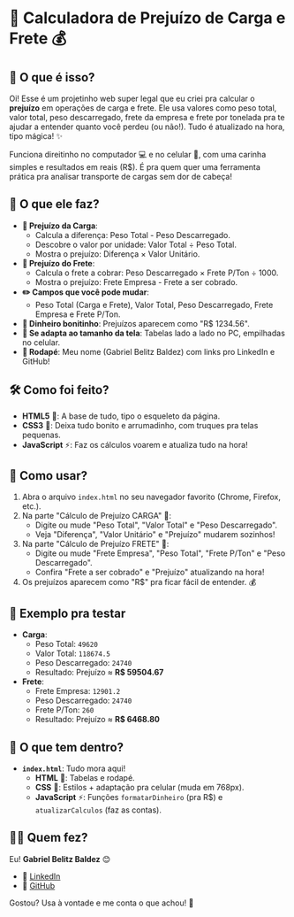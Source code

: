 
# 🚛 Calculadora de Prejuízo de Carga e Frete 💰

## 🌟 O que é isso?

Oi! Esse é um projetinho web super legal que eu criei pra calcular o **prejuízo** em operações de carga e frete. Ele usa valores como peso total, valor total, peso descarregado, frete da empresa e frete por tonelada pra te ajudar a entender quanto você perdeu (ou não!). Tudo é atualizado na hora, tipo mágica! ✨

Funciona direitinho no computador 💻 e no celular 📱, com uma carinha simples e resultados em reais (R$). É pra quem quer uma ferramenta prática pra analisar transporte de cargas sem dor de cabeça!

## 🎉 O que ele faz?

- **🚚 Prejuízo da Carga**:
  - Calcula a diferença: Peso Total - Peso Descarregado.
  - Descobre o valor por unidade: Valor Total ÷ Peso Total.
  - Mostra o prejuízo: Diferença × Valor Unitário.
- **🚐 Prejuízo do Frete**:
  - Calcula o frete a cobrar: Peso Descarregado × Frete P/Ton ÷ 1000.
  - Mostra o prejuízo: Frete Empresa - Frete a ser cobrado.
- **✏️ Campos que você pode mudar**:
  - Peso Total (Carga e Frete), Valor Total, Peso Descarregado, Frete Empresa e Frete P/Ton.
- **💸 Dinheiro bonitinho**: Prejuízos aparecem como "R$ 1234.56".
- **📏 Se adapta ao tamanho da tela**: Tabelas lado a lado no PC, empilhadas no celular.
- **👋 Rodapé**: Meu nome (Gabriel Belitz Baldez) com links pro LinkedIn e GitHub!

## 🛠️ Como foi feito?

- **HTML5** 📝: A base de tudo, tipo o esqueleto da página.
- **CSS3** 🎨: Deixa tudo bonito e arrumadinho, com truques pra telas pequenas.
- **JavaScript** ⚡: Faz os cálculos voarem e atualiza tudo na hora!

## 🚀 Como usar?

1. Abra o arquivo `index.html` no seu navegador favorito (Chrome, Firefox, etc.).
2. Na parte "Cálculo de Prejuízo CARGA" 🚚:
   - Digite ou mude "Peso Total", "Valor Total" e "Peso Descarregado".
   - Veja "Diferença", "Valor Unitário" e "Prejuízo" mudarem sozinhos!
3. Na parte "Cálculo de Prejuízo FRETE" 🚐:
   - Digite ou mude "Frete Empresa", "Peso Total", "Frete P/Ton" e "Peso Descarregado".
   - Confira "Frete a ser cobrado" e "Prejuízo" atualizando na hora!
4. Os prejuízos aparecem como "R$" pra ficar fácil de entender. 💰

## 🎲 Exemplo pra testar

- **Carga**:
  - Peso Total: `49620`
  - Valor Total: `118674.5`
  - Peso Descarregado: `24740`
  - Resultado: Prejuízo ≈ **R$ 59504.67**
- **Frete**:
  - Frete Empresa: `12901.2`
  - Peso Descarregado: `24740`
  - Frete P/Ton: `260`
  - Resultado: Prejuízo ≈ **R$ 6468.80**

## 📂 O que tem dentro?

- **`index.html`**: Tudo mora aqui!
  - **HTML** 📝: Tabelas e rodapé.
  - **CSS** 🎨: Estilos + adaptação pra celular (muda em 768px).
  - **JavaScript** ⚡: Funções `formatarDinheiro` (pra R$) e `atualizarCalculos` (faz as contas).

## 👨‍💻 Quem fez?

Eu! **Gabriel Belitz Baldez** 😊
- 🔗 [LinkedIn](https://www.linkedin.com/in/gabriel-baldez-6a7847217/)
- 🐙 [GitHub](https://github.com/GabrielBBaldez)

Gostou? Usa à vontade e me conta o que achou! 🚀
